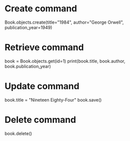 # Create command
Book.objects.create(title="1984", author="George Orwell", publication_year=1949)

# Retrieve command
book = Book.objects.get(id=1)
print(book.title, book.author, book.publication_year)

# Update command
book.title = "Nineteen Eighty-Four"
book.save()

# Delete command
book.delete()
